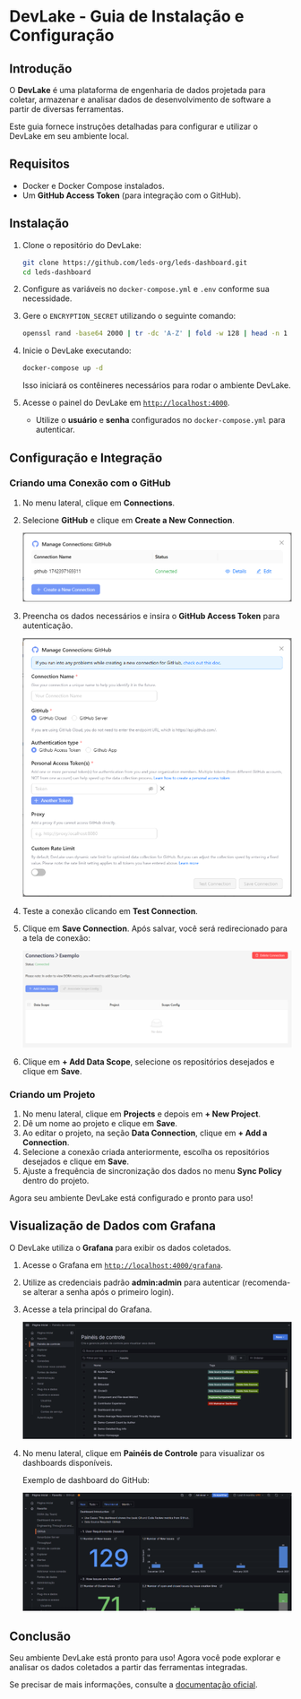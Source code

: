 # DevLake - Guia de Instalação e Configuração

## Introdução
O **DevLake** é uma plataforma de engenharia de dados projetada para coletar, armazenar e analisar dados de desenvolvimento de software a partir de diversas ferramentas.

Este guia fornece instruções detalhadas para configurar e utilizar o DevLake em seu ambiente local.

## Requisitos
- Docker e Docker Compose instalados.
- Um **GitHub Access Token** (para integração com o GitHub).

## Instalação

1. Clone o repositório do DevLake:
   ```sh
   git clone https://github.com/leds-org/leds-dashboard.git
   cd leds-dashboard
   ```

2. Configure as variáveis no `docker-compose.yml` e `.env` conforme sua necessidade.

3. Gere o `ENCRYPTION_SECRET` utilizando o seguinte comando:
   ```sh
   openssl rand -base64 2000 | tr -dc 'A-Z' | fold -w 128 | head -n 1
   ```

4. Inicie o DevLake executando:
   ```sh
   docker-compose up -d
   ```
   Isso iniciará os contêineres necessários para rodar o ambiente DevLake.

5. Acesse o painel do DevLake em [`http://localhost:4000`](http://localhost:4000).
   - Utilize o **usuário** e **senha** configurados no `docker-compose.yml` para autenticar.

## Configuração e Integração

### Criando uma Conexão com o GitHub

1. No menu lateral, clique em **Connections**.
2. Selecione **GitHub** e clique em **Create a New Connection**.

   ![Manage Connections](./images/manage_connections.png)

3. Preencha os dados necessários e insira o **GitHub Access Token** para autenticação.

   ![Manage Connections Details](./images/manage_connections_details.png)

4. Teste a conexão clicando em **Test Connection**.
5. Clique em **Save Connection**. Após salvar, você será redirecionado para a tela de conexão:

   ![Connection Details](./images/connection_details.png)

6. Clique em **+ Add Data Scope**, selecione os repositórios desejados e clique em **Save**.

### Criando um Projeto

1. No menu lateral, clique em **Projects** e depois em **+ New Project**.
2. Dê um nome ao projeto e clique em **Save**.
3. Ao editar o projeto, na seção **Data Connection**, clique em **+ Add a Connection**.
4. Selecione a conexão criada anteriormente, escolha os repositórios desejados e clique em **Save**.
5. Ajuste a frequência de sincronização dos dados no menu **Sync Policy** dentro do projeto.

Agora seu ambiente DevLake está configurado e pronto para uso!

## Visualização de Dados com Grafana
O DevLake utiliza o **Grafana** para exibir os dados coletados.

1. Acesse o Grafana em [`http://localhost:4000/grafana`](http://localhost:4000/grafana).
2. Utilize as credenciais padrão **admin:admin** para autenticar (recomenda-se alterar a senha após o primeiro login).
3. Acesse a tela principal do Grafana.

   ![Grafana dashboards](./images/grafana_dashboards.png)

4. No menu lateral, clique em **Painéis de Controle** para visualizar os dashboards disponíveis.

   Exemplo de dashboard do GitHub:

   ![Dashboard GitHub](./images/dashboard_github.png)

## Conclusão
Seu ambiente DevLake está pronto para uso! Agora você pode explorar e analisar os dados coletados a partir das ferramentas integradas.

Se precisar de mais informações, consulte a [documentação oficial](https://devlake.apache.org/docs/GettingStarted).

